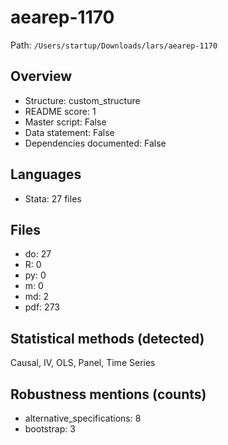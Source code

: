 # aearep-1170

Path: `/Users/startup/Downloads/lars/aearep-1170`

## Overview
- Structure: custom_structure
- README score: 1
- Master script: False
- Data statement: False
- Dependencies documented: False

## Languages
- Stata: 27 files

## Files
- do: 27
- R: 0
- py: 0
- m: 0
- md: 2
- pdf: 273

## Statistical methods (detected)
Causal, IV, OLS, Panel, Time Series

## Robustness mentions (counts)
- alternative_specifications: 8
- bootstrap: 3